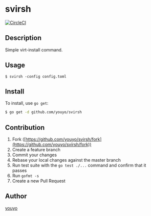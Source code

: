 # svirsh

[![CircleCI](https://circleci.com/gh/youyo/svirsh.svg?style=svg)](https://circleci.com/gh/youyo/svirsh)

## Description

Simple virt-install command.

## Usage

```
$ svirsh -config config.toml
```

## Install

To install, use `go get`:

```bash
$ go get -d github.com/youyo/svirsh
```

## Contribution

1. Fork ([https://github.com/youyo/svirsh/fork](https://github.com/youyo/svirsh/fork))
1. Create a feature branch
1. Commit your changes
1. Rebase your local changes against the master branch
1. Run test suite with the `go test ./...` command and confirm that it passes
1. Run `gofmt -s`
1. Create a new Pull Request

## Author

[youyo](https://github.com/youyo)
